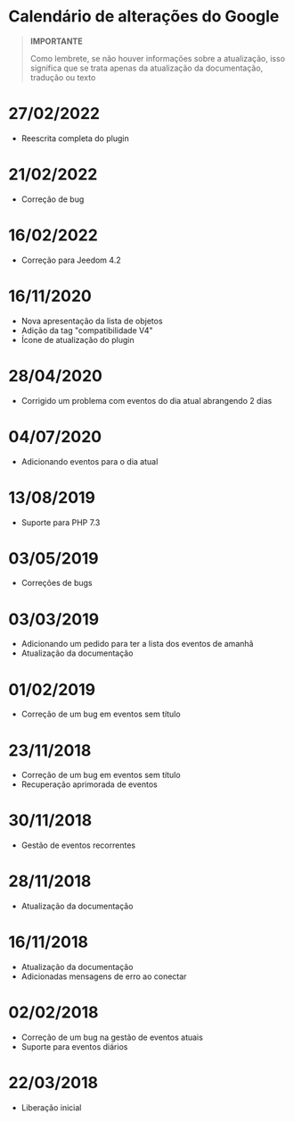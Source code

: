 # Calendário de alterações do Google

>**IMPORTANTE**
>
>Como lembrete, se não houver informações sobre a atualização, isso significa que se trata apenas da atualização da documentação, tradução ou texto


# 27/02/2022

- Reescrita completa do plugin

# 21/02/2022

- Correção de bug

# 16/02/2022

- Correção para Jeedom 4.2

# 16/11/2020

- Nova apresentação da lista de objetos
- Adição da tag "compatibilidade V4"
- Ícone de atualização do plugin

# 28/04/2020

- Corrigido um problema com eventos do dia atual abrangendo 2 dias

# 04/07/2020

- Adicionando eventos para o dia atual

# 13/08/2019

- Suporte para PHP 7.3

# 03/05/2019

- Correções de bugs

# 03/03/2019

- Adicionando um pedido para ter a lista dos eventos de amanhã
- Atualização da documentação

# 01/02/2019

- Correção de um bug em eventos sem título

# 23/11/2018

- Correção de um bug em eventos sem título
- Recuperação aprimorada de eventos

# 30/11/2018

- Gestão de eventos recorrentes

# 28/11/2018

- Atualização da documentação

# 16/11/2018

- Atualização da documentação
- Adicionadas mensagens de erro ao conectar

# 02/02/2018

- Correção de um bug na gestão de eventos atuais
- Suporte para eventos diários

# 22/03/2018

- Liberação inicial

